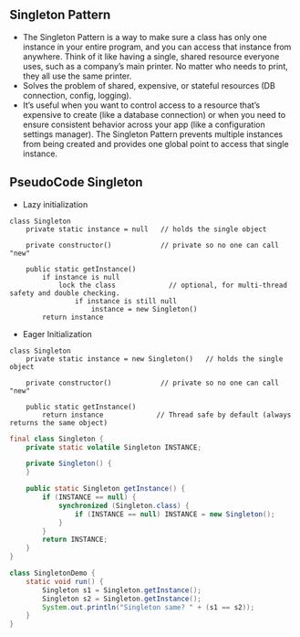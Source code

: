 ## Singleton Pattern

- The Singleton Pattern is a way to make sure a class has only one instance in your entire program, and you can access
  that instance from anywhere. Think of it like having a single, shared resource everyone uses, such as a company’s main
  printer. No matter who needs to print, they all use the same printer.
- Solves the problem of shared, expensive, or stateful resources (DB connection, config, logging).
- It’s useful when you want to control access to a resource that’s expensive to create (like a database connection) or
  when you need to ensure consistent behavior across your app (like a configuration settings manager). The Singleton
  Pattern prevents multiple instances from being created and provides one global point to access that single instance.

## PseudoCode Singleton

- Lazy initialization
```text
class Singleton
    private static instance = null   // holds the single object

    private constructor()            // private so no one can call "new"

    public static getInstance()
        if instance is null
            lock the class             // optional, for multi-thread safety and double checking.
                if instance is still null
                    instance = new Singleton()
        return instance
```

- Eager Initialization

```text
class Singleton
    private static instance = new Singleton()   // holds the single object

    private constructor()            // private so no one can call "new"

    public static getInstance()
        return instance             // Thread safe by default (always returns the same object)

```
```java
final class Singleton {
    private static volatile Singleton INSTANCE;

    private Singleton() {
    }

    public static Singleton getInstance() {
        if (INSTANCE == null) {
            synchronized (Singleton.class) {
                if (INSTANCE == null) INSTANCE = new Singleton();
            }
        }
        return INSTANCE;
    }
}

class SingletonDemo {
    static void run() {
        Singleton s1 = Singleton.getInstance();
        Singleton s2 = Singleton.getInstance();
        System.out.println("Singleton same? " + (s1 == s2));
    }
}
```